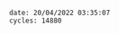

                date: 20/04/2022 03:35:07
                cycles: 14880

                         